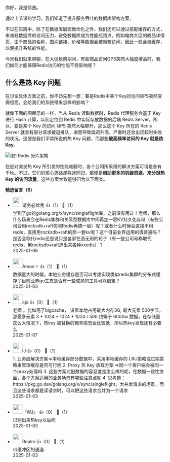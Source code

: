 你好，我是徐逸。

通过上节课的学习，我们知道了提升服务吞吐的数据库架构方案。

不过在实践中，除了在数据库层面做优化之外，我们还可以通过搭配缓存的方式，来减轻数据库的访问压力，避免数据库成为性能瓶颈点。例如电商大促的商品详情页，由于商品的名称、图片链接、价格等数据会被频繁访问，因此一般会被缓存，以便提升系统的性能。

今天我们就来聊聊，在大促抢购期间，有些商品访问QPS突然大幅度增高时，我们如何才能保障Redis访问的性能不受影响呢？

## 什么是热 Key 问题

在讨论具体方案之前，你不妨先想一想：要是Redis中某个Key的访问QPS突然变得很高，会给我们的系统带来怎样的影响？

就像下面的图展示的一样，当从 Redis 读取数据时，Redis 代理服务会基于 Key 进行 Hash 计算，以此定位到 Redis 中实际存放数据的后端 Redis Server。所以，要是某个 Key 的访问 QPS 突然大幅攀升，那么这个 Key 所在的 Redis Server 就会有部分请求被迫排队，进而导致延迟升高，严重时还会出现超时失败的状况。这便是我们平常所说的热 Key 问题，而那些**被高频率访问的 Key 就是热 Key**。

![](https://static001.geekbang.org/resource/image/71/36/71fb5bb42c689ce7c4725732bfd2b336.jpg?wh=3400x2630 "图1 Redis 分片架构")

在应对突发热 Key 所引发的性能难题时，各个公司所采用的解决方案可谓是各有千秋。不过，它们的核心思路却殊途同归，那便是**借助更多的机器资源，来分担热 Key 的访问流量**。这些方案大致能够归为以下两类。
<div><strong>精选留言（6）</strong></div><ul>
<li><img src="https://static001.geekbang.org/account/avatar/00/1e/e9/58/7bb2c561.jpg" width="30px"><span>请务必优秀</span> 👍（1） 💬（1）<div>学到了go的golang.org&#47;x&#47;sync&#47;singleflight库，之前没有用过！老师，那么什么场景会在Redis集群和关系型数据库中间再加一层KV持久化存储（有些公司会用rocksdb+raft仿照Redis再搞一层）呢？或者什么时候会直接不用redis，直接用rocksdb+raft的那一套kv呢？这个目前业界运用的很普遍吗？是否会取代redis还是说只是各家在造无用的轮子（有一些公司号称取代redis，用rocksdb+raft造出来各种xxedis）？</div>2025-01-06</li><br/><li><img src="https://static001.geekbang.org/account/avatar/00/17/e9/26/472e16e4.jpg" width="30px"><span>Amosヾ</span> 👍（1） 💬（1）<div>数据量大的时候，本地业务缓存是否可以考虑实现类似redis集群的分布式缓存？目前业界go生态是否有一些成熟的工具可以借鉴？</div>2025-01-03</li><br/><li><img src="https://static001.geekbang.org/account/avatar/00/14/58/30/c8dfbe5f.jpg" width="30px"><span>cjs</span> 👍（0） 💬（1）<div>老师 。比如用了bigcache， 设置本地占用最大内存3G,  最大元素 500字节，那最多元素 3 * 1024 * 1024  * 1024 &#47; 500  约等于 6000w 数据，在存储量这么大情况下，热key 被替换的概率感觉会比较低，所以热key发现还有必要么</div>2025-01-07</li><br/><li><img src="https://static001.geekbang.org/account/avatar/00/27/19/fe/d31344db.jpg" width="30px"><span>lJ</span> 👍（0） 💬（1）<div>1. 业务层解决方案=&gt;本地缓存部分数据中，采用本地缓存的 LRU策略或过期策略来管理缓存是否可行呢
2. Proxy 热 Key 承载方案 =&gt;同一个客户端会被同一个proxy处理吗
3. 这些方案对旧数据的容忍度是怎么样的呢，在数据一致性方面，各个方案适用的业务场景有哪些注意点呢
4. 思考题：https:&#47;&#47;pkg.go.dev&#47;golang.org&#47;x&#47;sync&#47;singleflight，大并发请求的场景，而且这些请求都是读请求时，可以把这些请求合并为一个请求
</div>2025-01-03</li><br/><li><img src="https://static001.geekbang.org/account/avatar/00/17/11/a0/085f8747.jpg" width="30px"><span>『WJ』</span> 👍（0） 💬（1）<div>识别出来热key以后呢</div>2025-01-03</li><br/><li><img src="https://static001.geekbang.org/account/avatar/00/10/7f/d3/b5896293.jpg" width="30px"><span>Realm</span> 👍（0） 💬（1）<div>带缓冲区的通道.</div>2025-01-03</li><br/>
</ul>